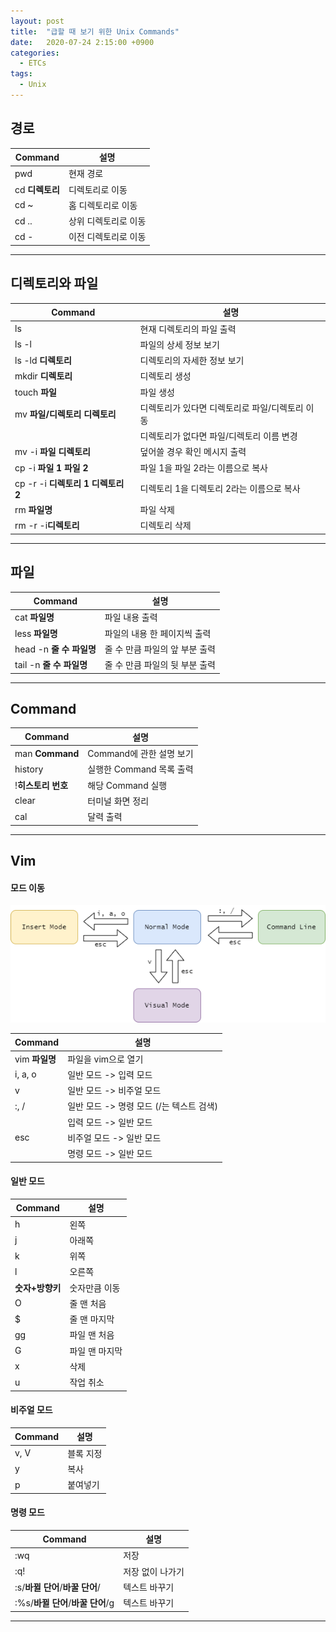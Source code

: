 ```yaml
---
layout: post
title:  "급할 때 보기 위한 Unix Commands"
date:   2020-07-24 2:15:00 +0900
categories:
  - ETCs
tags: 
  - Unix
---
```


## 경로

|Command|설명|
|------|------|
|pwd|현재 경로|
|cd **디렉토리**|디렉토리로 이동|
|cd ~|홈 디렉토리로 이동|
|cd ..|상위 디렉토리로 이동|
|cd -|이전 디렉토리로 이동|

***
## 디렉토리와 파일

|Command|설명|
|------|------|
|ls|현재 디렉토리의 파일 출력|
|ls -l|파일의 상세 정보 보기|
|ls -ld **디렉토리**|디렉토리의 자세한 정보 보기|
|mkdir **디렉토리**|디렉토리 생성|
|touch **파일**|파일 생성|
|mv **파일/디렉토리** **디렉토리**|디렉토리가 있다면 디렉토리로 파일/디렉토리 이동|
||디렉토리가 없다면 파일/디렉토리 이름 변경|
|mv -i **파일** **디렉토리**|덮어쓸 경우 확인 메시지 출력|
|cp -i **파일 1** **파일 2**|파일 1을 파일 2라는 이름으로 복사|
|cp -r -i **디렉토리 1** **디렉토리 2**|디렉토리 1을 디렉토리 2라는 이름으로 복사|
|rm **파일명**|파일 삭제|
|rm -r -i**디렉토리**|디렉토리 삭제|

***
## 파일

|Command|설명|
|------|------|
|cat **파일명**|파일 내용 출력|
|less **파일명**|파일의 내용 한 페이지씩 출력|
|head -n **줄 수** **파일명**|줄 수 만큼 파일의 앞 부분 출력|
|tail -n **줄 수** **파일명**|줄 수 만큼 파일의 뒷 부분 출력|

***
## Command

|Command|설명|
|------|------|
|man **Command**|Command에 관한 설명 보기|
|history|실행한 Command 목록 출력|
|!**히스토리 번호**|해당 Command 실행|
|clear|터미널 화면 정리|
|cal|달력 출력|

***

## Vim
#### 모드 이동
![Image1](\assets\images\2020-07-04-Unix_Command-Guide-01.png)


|Command|설명|
|------|------|
|vim **파일명**|파일을 vim으로 열기|
|i, a, o|일반 모드 -> 입력 모드|
|v|일반 모드 -> 비주얼 모드|
|:, /|일반 모드 -> 명령 모드 (/는 텍스트 검색)|
||입력 모드 -> 일반 모드|
|esc|비주얼 모드 -> 일반 모드|
||명령 모드 -> 일반 모드|

#### 일반 모드

|Command|설명|
|------|------|
|h|왼쪽|
|j|아래쪽|
|k|위쪽|
|l|오른쪽|
|**숫자+방향키**|숫자만큼 이동|
|O|줄 맨 처음|
|$|줄 맨 마지막|
|gg|파일 맨 처음|
|G|파일 맨 마지막|
|x|삭제|
|u|작업 취소|

#### 비주얼 모드

|Command|설명|
|------|------|
|v, V|블록 지정|
|y|복사|
|p|붙여넣기|

#### 명령 모드

|Command|설명|
|------|------|
|:wq|저장|
|:q!|저장 없이 나가기|
|:s/**바뀔 단어**/**바꿀 단어**/|텍스트 바꾸기|
|:%s/**바뀔 단어**/**바꿀 단어**/g|텍스트 바꾸기|

***